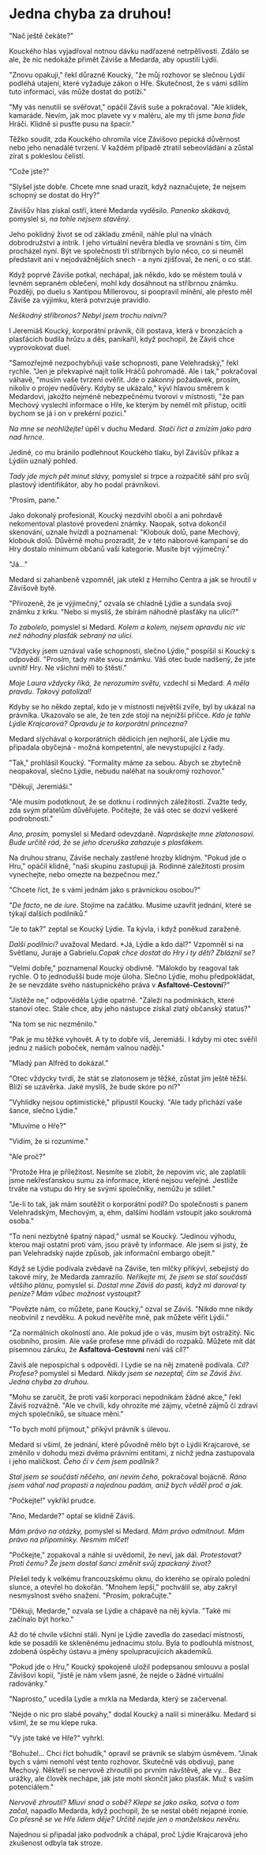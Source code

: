 # Jedna chyba za druhou!

"Nač ještě čekáte?"

Kouckého hlas vyjadřoval notnou dávku nadřazené netrpělivosti. Zdálo se ale, že nic nedokáže přimět Záviše a Medarda, aby opustili Lýdii.

"Znovu opakuji," řekl důrazně Koucký, "že můj rozhovor se slečnou Lýdií podléhá utajení, které vyžaduje zákon o Hře. Skutečnost, že s vámi sdílím tuto informaci, vás může dostat do potíží."

"My vás nenutili se svěřovat," opáčil Záviš suše a pokračoval. "Ale klídek, kamaráde. Nevím, jak moc plavete vy v maléru, ale my tři jsme *bona fide* Hráči. Klidně si pusťte pusu na špacír."

Těžko soudit, zda Kouckého ohromila více Závišovo pepická důvěrnost nebo jeho nenadálé tvrzení. V každém případě ztratil sebeovládání a zůstal zírat s pokleslou čelistí.

"Cože jste?"

"Slyšel jste dobře. Chcete mne snad urazit, když naznačujete, že nejsem schopný se dostat do Hry?"

Závišův hlas získal ostří, které Medarda vyděsilo. *Panenko skákavá,* pomyslel si, *na tohle nejsem stavěný.*

Jeho poklidný život se od základu změnil, náhle plul na vlnách dobrodružství a intrik. I jeho virtuální nevěra bledla ve srovnání s tím, čím procházel nyní. Být ve společnosti tří stříbrných bylo něco, co si neuměl představit ani v nejodvážnějších snech - a nyní zjišťoval, že není, o co stát.

Když poprvé Záviše potkal, nechápal, jak někdo, kdo se městem toulá v levném sepraném oblečení, mohl kdy dosáhnout na stříbrnou známku. Později, po duelu s Xantipou Millerovou, si poopravil mínění, ale přesto měl Záviše za výjimku, která potvrzuje pravidlo.

*Neškodný stříbronos? Nebyl jsem trochu naivní?*

I Jeremiáš Koucký, korporátní právník, čili postava, která v bronzácích a plasťácích budila hrůzu a děs, panikařil, když pochopil, že Záviš chce vyprovokovat duel.

"Samozřejmě nezpochybňuji vaše schopnosti, pane Velehradský," řekl rychle. "Jen je překvapivé najít tolik Hráčů pohromadě. Ale i tak," pokračoval váhavě, "musím vaše tvrzení ověřit. Jde o zákonný požadavek, prosím, nikoliv o projev nedůvěry. Kdyby se ukázalo," kývl hlavou směrem k Medardovi, jakožto nejméně nebezpečnému tvorovi v místnosti, "že pan Mechový vyslechl informace o Hře, ke kterým by neměl mít přístup, ocitli bychom se já i on v prekérní pozici."

*Na mne se neohlížejte!* úpěl v duchu Medard. *Stačí říct a zmizím jako pára nad hrnce.*

Jediné, co mu bránilo podlehnout Kouckého tlaku, byl Závišův příkaz a Lýdiin uznalý pohled.

*Tady jde mých pět minut slávy,* pomyslel si trpce a rozpačitě sáhl pro svůj plastový identifikátor, aby ho podal právníkovi.

"Prosím, pane."

Jako dokonalý profesionál, Koucký nezdvihl obočí a ani pohrdavě nekomentoval plastové provedení známky. Naopak, sotva dokončil skenování, uznale hvízdl a poznamenal: "Klobouk dolů, pane Mechový, klobouk dolů. Důvěrně mohu prozradit, že v této náborové kampaní se do Hry dostalo minimum občanů vaší kategorie. Musíte být výjimečný."

"Já…"

Medard si zahanbeně vzpomněl, jak utekl z Herního Centra a jak se hroutil v Závišově bytě.

"Přirozeně, že je výjimečný," ozvala se chladně Lýdie a sundala svoji známku z krku. "Nebo si myslíš, že sbírám náhodné plasťáky na ulici?"

*To zabolelo,* pomyslel si Medard. *Kolem a kolem, nejsem opravdu nic víc než náhodný plasťák sebraný na ulici.*

"Vždycky jsem uznával vaše schopnosti, slečno Lýdie," pospíšil si Koucký s odpovědí. "Prosím, tady máte svou známku. Váš otec bude nadšený, že jste uvnitř Hry. Ne všichni měli to štěstí."

*Moje Laura vždycky říká, že nerozumím světu,* vzdechl si Medard. *A měla pravdu. Takový patolízal!*

Kdyby se ho někdo zeptal, kdo je v místnosti největší zvíře, byl by ukázal na právníka. Ukazovalo se ale, že ten zde stojí na nejnižší příčce. *Kdo je tahle Lýdie Krajcarová? Opravdu je to korporátní princezna?*

Medard slýchával o korporátních dědicích jen nejhorší, ale Lýdie mu připadala obyčejná - možná kompetentní, ale nevystupující z řady.

"Tak," prohlásil Koucký. "Formality máme za sebou. Abych se zbytečně neopakoval, slečno Lýdie, nebudu naléhat na soukromý rozhovor."

"Děkuji, Jeremiáši."

"Ale musím podotknout, že se dotknu i rodinných záležitostí. Zvažte tedy, zda svým přátelům důvěřujete. Počítejte, že váš otec se dozví veškeré podrobnosti."

*Ano, prosím,* pomyslel si Medard odevzdaně. *Napráskejte mne zlatonosovi. Bude určitě rád, že se jeho dceruška zahazuje s plasťákem.*

Na druhou stranu, Záviše nechaly zastřené hrozby klidným. "Pokud jde o Hru," opáčil klidně, "naši skupinu zastupuji já. Rodinné záležitosti prosím vynechejte, nebo omezte na bezpečnou mez."

"Chcete říct, že s vámi jednám jako s právnickou osobou?"

"*De facto*, ne *de iure*. Stojíme na začátku. Musíme uzavřít jednání, které se týkají dalších podílníků."

"Je to tak?" zeptal se Koucký Lýdie. Ta kývla, i když poněkud zaraženě.

*Další podílníci?* uvažoval Medard. *Já, Lýdie a kdo dál?" Vzpomněl si na Světlanu, Juraje a Gabrielu.*Copak chce dostat do Hry i ty děti? Zbláznil se?*

"Velmi dobře," poznamenal Koucký obdivně. "Málokdo by reagoval tak rychle. O to jednodušší bude moje úloha. Slečno Lýdie, mohu  předpokládat, že se nevzdáte svého nástupnického práva v **Asfaltové-Cestovní**?"

"Jistěže ne," odpověděla Lýdie opatrně. "Záleží na podmínkách, které stanoví otec. Stále chce, aby jeho nástupce získal zlatý občanský status?"

"Na tom se nic nezměnilo."

"Pak je mu těžké vyhovět. A ty to dobře víš, Jeremiáši. I kdyby mi otec svěřil jednu z našich poboček, nemám valnou naději."

"Mladý pan Alfréd to dokázal."

"Otec vždycky tvrdí, že stát se zlatonosem je těžké, zůstat jím ještě těžší. Blíží se uzávěrka. Jaké myslíš, že bude skóre po ní?"

"Vyhlídky nejsou optimistické," připustil Koucký. "Ale tady přichází vaše šance, slečno Lýdie."

"Mluvíme o Hře?"

"Vidím, že si rozumíme."

"Ale proč?"

"Protože Hra je příležitost. Nesmíte se zlobit, že nepovím víc, ale zaplatili jsme nekřesťanskou sumu za informace, které nejsou veřejné. Jestliže trváte na vstupu do Hry se svými společníky, nemůžu je sdílet."

"Je-li to tak, jak mám soutěžit o korporátní podíl? Do společnosti s panem Velehradským, Mechovým, a, ehm, dalšími hodlám vstoupit jako soukromá osoba."

"To není nezbytně špatný nápad," usmál se Koucký. "Jedinou výhodu, kterou mají ostatní proti vám, jsou právě ty informace. Ale jsem si jistý, že pan Velehradský najde způsob, jak informační embargo obejít."

Když se Lýdie podívala zvědavě na Záviše, ten mlčky přikývl, sebejistý do takové míry, že Medarda zamrazilo. *Neříkejte mi, že jsem se stal součástí většího plánu,* pomyslel si. *Dostal mne Záviš do pasti, když mi daroval ty peníze? Mám vůbec možnost vystoupit?*

"Povězte nám, co můžete, pane Koucký," ozval se Záviš. "Nikdo mne nikdy neobvinil z nevděku. A pokud nevěříte mně, pak můžete věřit Lýdii."

"Za normálních okolností ano. Ale pokud jde o vás, musím být ostražitý. Nic osobního, prosím. Ale vaše profese mne přivádí do rozpaků. Můžete mít dát písemnou záruku, že **Asfaltová-Cestovní** není váš cíl?"

Záviš ale nepospíchal s odpovědí. I Lydie se na něj zmateně podívala. *Cíl? Profese?* pomyslel si Medard. *Nikdy jsem se nezeptal, čím se Záviš živí.  Jedna chyba za druhou.*

"Mohu se zaručit, že proti vaší korporaci nepodnikám žádné akce," řekl Záviš rozvážně. "Ale ve chvíli, kdy ohrozíte mé zájmy, včetně zájmů či zdraví mých společníků, se situace mění."

"To bych mohl přijmout," přikývl právník s úlevou.

Medard si všiml, že jednání, které původně mělo být o Lýdii Krajcarové, se změnilo v dohodu mezi dvěma právními entitami, z nichž jedna zastupovala i jeho maličkost. *Čeho či v čem jsem podílník?*

*Stal jsem se součástí něčeho, ani nevím čeho,* pokračoval bojácně. *Ráno jsem váhal nad propastí a najednou padám, aniž bych věděl proč a jak.*

"Počkejte!" vykřikl prudce.

"Ano, Medarde?" optal se klidně Záviš.

*Mám právo na otázky,* pomyslel si Medard. *Mám právo odmítnout. Mám právo na připomínky. Nesmím mlčet!*

"Počkejte," zopakoval a náhle si uvědomil, že neví, jak dál. *Protestovat? Proti čemu? Že jsem dostal šanci změnit svůj zpackaný život?*

Přešel tedy k velkému francouzskému oknu, do kterého se opíralo polední slunce, a otevřel ho dokořán. "Mnohem lepší," pochválil se, aby zakryl nesmyslnost svého snažení. "Prosím, pokračujte."

"Děkuji, Medarde," ozvala se Lýdie a chápavě na něj kývla. "Také mi začínalo být horko."

Až do té chvíle všichni stáli. Nyní je Lýdie zavedla do zasedací místnosti, kde se posadili ke skleněnému jednacímu stolu. Byla to podlouhlá místnost, zdobená úspěchy ústavu a jmény spolupracujících akademiků.  

"Pokud jde o Hru," Koucký spokojeně uložil podepsanou smlouvu a poslal Závišovi kopii, "jistě je nám všem jasné, že nejde o žádné virtuální radovánky."

"Naprosto," ucedila Lydie a mrkla na Medarda, který se začervenal.

"Nejde o nic pro slabé povahy," dodal Koucký a nalil si minerálku. Medard si všiml, že se mu klepe ruka.

"Vy jste také ve Hře?" vyhrkl.

"Bohužel… Chci říct bohudík," opravil se právník se slabým úsměvem. "Jinak bych s vámi nemohl vést tento rozhovor. Skutečně vás obdivuji, pane Mechový. Někteří se nervově zhroutili po prvním návštěvě, ale vy… Bez urážky, ale člověk nechápe, jak jste mohl skončit jako plasťák. Muž s vaším potenciálem."

*Nervově zhroutil? Mluví snad o sobě? Klepe se jako osika, sotva o tom začal,* napadlo Medarda, když pochopil, že se nestal obětí nejapné ironie. *Co přesně se ve Hře lidem děje? Určitě nejde jen o manželskou nevěru.*

Najednou si připadal jako podvodník a chápal, proč Lýdie Krajcarová jeho zkušenost odbyla tak stroze.
